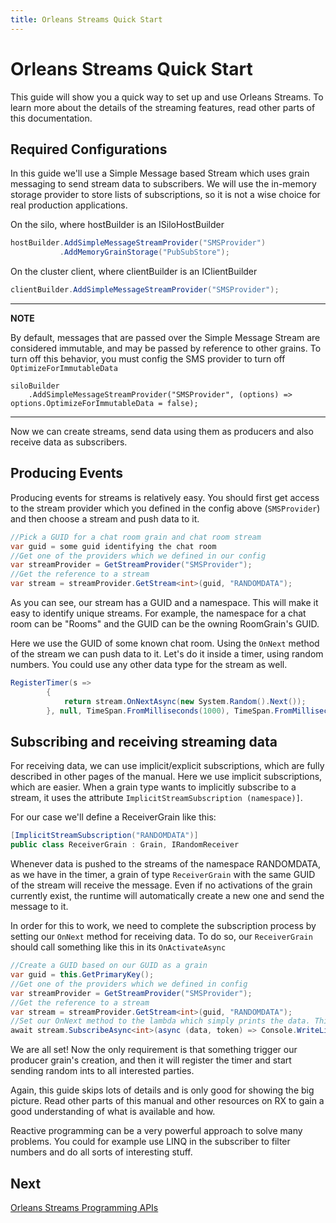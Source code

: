 ```yaml
---
title: Orleans Streams Quick Start
---
```


# Orleans Streams Quick Start

This guide will show you a quick way to set up and use Orleans Streams.
To learn more about the details of the streaming features, read other parts of this documentation.

## Required Configurations

In this guide we'll use a Simple Message based Stream which uses grain messaging to send stream data to subscribers. We will use the in-memory storage provider to store lists of subscriptions, so it is not a wise choice for real production applications.

On the silo, where hostBuilder is an ISiloHostBuilder

``` csharp
hostBuilder.AddSimpleMessageStreamProvider("SMSProvider")
           .AddMemoryGrainStorage("PubSubStore");
```

On the cluster client, where clientBuilder is an IClientBuilder

``` csharp
clientBuilder.AddSimpleMessageStreamProvider("SMSProvider");
```

---
**NOTE**

By default, messages that are passed over the Simple Message Stream are considered immutable, and may be passed by reference to other grains.  To turn off this behavior, you must config the SMS provider to turn off `OptimizeForImmutableData`

```
siloBuilder
    .AddSimpleMessageStreamProvider("SMSProvider", (options) => options.OptimizeForImmutableData = false);
```

---

Now we can create streams, send data using them as producers and also receive data as subscribers.

## Producing Events

Producing events for streams is relatively easy. You should first get access to the stream provider which you defined in the config above (`SMSProvider`) and then choose a stream and push data to it.

``` csharp
//Pick a GUID for a chat room grain and chat room stream
var guid = some guid identifying the chat room
//Get one of the providers which we defined in our config
var streamProvider = GetStreamProvider("SMSProvider");
//Get the reference to a stream
var stream = streamProvider.GetStream<int>(guid, "RANDOMDATA");
```

As you can see, our stream has a GUID and a namespace. This will make it easy to identify unique streams. For example, the namespace for a chat room can be "Rooms" and the GUID can be the owning RoomGrain's GUID.

Here we use the GUID of some known chat room. Using the `OnNext` method of the stream we can push data to it. Let's do it inside a timer, using random numbers. You could use any other data type for the stream as well.

``` csharp
RegisterTimer(s =>
        {
            return stream.OnNextAsync(new System.Random().Next());
        }, null, TimeSpan.FromMilliseconds(1000), TimeSpan.FromMilliseconds(1000));
```

## Subscribing and receiving streaming data

For receiving data, we can use implicit/explicit subscriptions, which are fully described in other pages of the manual. Here we use implicit subscriptions, which are easier. When a grain type wants to implicitly subscribe to a stream, it uses the attribute `ImplicitStreamSubscription (namespace)]`.

For our case we'll define a ReceiverGrain like this:

``` csharp
[ImplicitStreamSubscription("RANDOMDATA")]
public class ReceiverGrain : Grain, IRandomReceiver
```

Whenever data is pushed to the streams of the namespace RANDOMDATA, as we have in the timer, a grain of type `ReceiverGrain` with the same GUID of the stream will receive the message. Even if no activations of the grain currently exist, the runtime will automatically create a new one and send the message to it.

In order for this to work, we need to complete the subscription process by setting our `OnNext` method for receiving data. To do so, our `ReceiverGrain` should call something like this in its `OnActivateAsync`

``` csharp
//Create a GUID based on our GUID as a grain
var guid = this.GetPrimaryKey();
//Get one of the providers which we defined in config
var streamProvider = GetStreamProvider("SMSProvider");
//Get the reference to a stream
var stream = streamProvider.GetStream<int>(guid, "RANDOMDATA");
//Set our OnNext method to the lambda which simply prints the data. This doesn't make new subscriptions, because we are using implicit subscriptions via [ImplicitStreamSubscription].
await stream.SubscribeAsync<int>(async (data, token) => Console.WriteLine(data));
```

We are all set! Now the only requirement is that something trigger our producer grain's creation, and then it will register the timer and start sending random ints to all interested parties.

Again, this guide skips lots of details and is only good for showing the big picture. Read other parts of this manual and other resources on RX to gain a good understanding of what is available and how.

Reactive programming can be a very powerful approach to solve many problems. You could for example use LINQ in the subscriber to filter numbers and do all sorts of interesting stuff.

## Next

[Orleans Streams Programming APIs](streams_programming_APIs.md)
